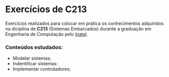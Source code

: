 # Exercícios de C213

Exercícios realizados para colocar em prática os conhecimentos adquiridos na diciplina de **C213** (Sistemas Embarcados) durante a graduação em Engenharia de Computação pelo [Inatel](https://inatel.br/home/).

### Conteúdos estudados:
* Modelar sistemas;
* Indentificar sistemas: 
* Implementar controladores;
 
